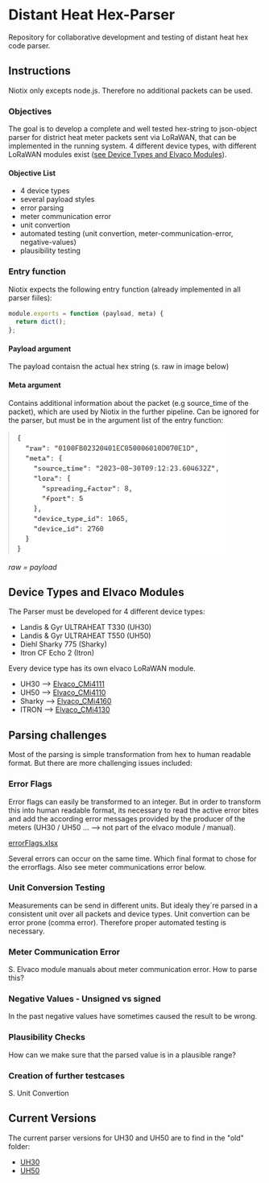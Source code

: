 # Distant Heat Hex-Parser
Repository for collaborative development and testing of distant heat hex code parser.

## Instructions
Niotix only excepts node.js. Therefore no additional packets can be used.
### Objectives
The goal is to develop a complete and well tested hex-string to json-object parser for district heat meter packets sent via LoRaWAN, that can be implemented in the running system. 4 different device types, with different LoRaWAN modules exist ([see Device Types and Elvaco Modules](##Device-Types-and-Elvaco-Modules)). 

#### Objective List
- 4 device types
- several payload styles
- error parsing 
- meter communication error
- unit convertion
- automated testing (unit convertion, meter-communication-error, negative-values)
- plausibility testing

### Entry function
Niotix expects the following entry function (already implemented in all parser fiiles):
```js
module.exports = function (payload, meta) {
  return dict();
};
```

#### Payload argument
The payload contaisn the actual hex string (s. raw in image below)
#### Meta argument
Contains additional information about the packet (e.g source_time of the packet), which are used by Niotix in the further pipeline. Can be ignored for the parser, but must be in the argument list of the entry function:

![alt text](image.png)

*raw = payload*




## Device Types and Elvaco Modules
The Parser must be developed for 4 different device types:
- Landis & Gyr ULTRAHEAT T330 (UH30) 
- Landis & Gyr ULTRAHEAT T550 (UH50) 
- Diehl Sharky 775 (Sharky) 
- Itron CF Echo 2 (Itron) 

Every device type has its own elvaco LoRaWAN module.
- UH30    -->   [Elvaco_CMi4111](./docs/manuals/UH30_Elvaco_CMi4111.pdf)
- UH50    -->   [Elvaco_CMi4110](./docs/manuals/UH50_Elvaco_CMi4110.pdf)
- Sharky  -->   [Elvaco_CMi4160](./docs/manuals/Sharky_Elvaco_CMi4160.pdf)
- ITRON   -->   [Elvaco_CMi4130](./docs/manuals/Itron_Elvaco_CMi4130.pdf)

## Parsing challenges
Most of the parsing is simple transformation from hex to human readable format. But there are more challenging issues included:
### Error Flags
Error flags can easily be transformed to an integer. But in order to transform this into human readable format, its necessary to read the active error bites and add the according error messages provided by the producer of the meters (UH30 / UH50 ... --> not part of the elvaco module / manual).

[errorFlags.xlsx](./docs/ErrorFlags.xlsxdocs)

Several errors can occur on the same time. Which final format to chose for the errorflags. Also see meter communications error below. 

### Unit Conversion Testing
Measurements can be send in different units. But idealy they´re parsed in a consistent unit over all packets and device types.
Unit convertion can be error prone (comma error). Therefore proper automated testing is necessary.

### Meter Communication Error
S. Elvaco module manuals about meter communication error. How to parse this?

### Negative Values - Unsigned vs signed
In the past negative values have sometimes caused the result to be wrong. 

### Plausibility Checks
How can we make sure that the parsed value is in a plausible range?

### Creation of further testcases
S. Unit Convertion

## Current Versions
The current parser versions for UH30 and UH50 are to find in the "old" folder:

- [UH30](./old/UH30_old_niotix.js)
- [UH50](./old/UH50_old_niotix.js)



